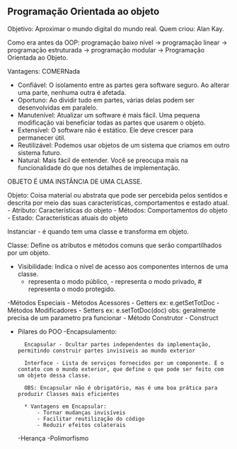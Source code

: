 ## Programação Orientada ao objeto

Objetivo: Aproximar o mundo digital do mundo real.
Quem criou: Alan Kay.

Como era antes da OOP: 
programação baixo nível -> programação linear -> programação estruturada -> programação modular -> Programação Orientada ao Objeto.

Vantagens: 
COMERNada 
- Confiável: O isolamento entre as partes gera software seguro. Ao alterar uma parte, nenhuma outra é afetada.
- Oportuno: Ao dividir tudo em partes, várias delas podem ser desenvolvidas em paralelo.
- Manutenível: Atualizar um software é mais fácil. Uma pequena modificação vai beneficiar todas as partes que usarem o objeto.
- Extensível: O software não é estático. Ele deve crescer para permanecer útil.
- Reutilizável: Podemos usar objetos de um sistema que criamos em outro sistema futuro.
- Natural: Mais fácil de entender. Você se preocupa mais na funcionalidade do que nos detalhes de implementação.


OBJETO É UMA INSTÂNCIA DE UMA CLASSE.

Objeto: Coisa material ou abstrata que pode ser percebida pelos sentidos e descrita por meio das suas características, comportamentos e estado atual.
    - Atributo: Características do objeto
    - Métodos: Comportamentos do objeto
    - Estado: Características atuais do objeto

Instanciar - é quando tem uma classe e transforma em objeto.

Classe: Define os atributos e métodos comuns que serão compartilhados por um objeto.

- Visibilidade: Indica o nível de acesso aos componentes internos de uma classe.
    +  representa o modo público, - representa o modo privado, # representa o modo protegido.


-Métodos Especiais
    - Métodos Acessores - Getters ex: e.getSetTotDoc
    - Métodos Modificadores - Setters ex: e.setTotDoc(doc) obs: geralmente precisa de um parametro pra funcionar
    - Método Construtor - Construct

- Pilares do POO
    -Encapsulamento: 
    
        Encapsular - Ocultar partes independentes da implementação, permitindo construir partes invisíveis ao mundo exterior
        
        Interface - Lista de serviços fornecidos por um componente. É o contato com o mundo exterior, que define o que pode ser feito com um objeto dessa classe.
        
        OBS: Encapsular não é obrigatório, mas é uma boa prática para produzir Classes mais eficientes
        
        * Vantagens em Encapsular:
            - Tornar mudanças invisíveis
            - Facilitar reutilização do código
            - Reduzir efeitos colaterais


    -Herança
    -Polimorfismo
